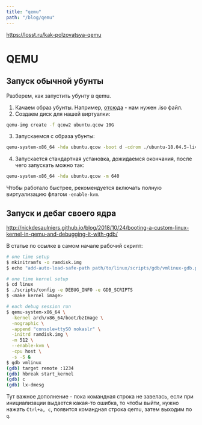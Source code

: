```yaml
---
title: "qemu"
path: "/blog/qemu"
---
```


https://losst.ru/kak-polzovatsya-qemu

# QEMU

## Запуск обычной убунты

Разберем, как запустить убунту в qemu.

1. Качаем образ убунты. Например, [отсюда](https://releases.ubuntu.com/18.04.5/) - нам нужен .iso файл.
2. Создаем диск для нашей виртуалки:

```sh
qemu-img create -f qcow2 ubuntu.qcow 10G
```

3. Запускаемся с образа убунты:

```sh
qemu-system-x86_64 -hda ubuntu.qcow -boot d -cdrom ./ubuntu-18.04.5-live-server-amd64.iso -m 640
```

4. Запускается стандартная установка, дожидаемся окончания, после чего запускать можно так:

```sh
qemu-system-x86_64 -hda ubuntu.qcow -m 640
```

Чтобы работало быстрее, рекомендуется включать полную виртуализацию флагом `-enable-kvm`.

## Запуск и дебаг своего ядра

http://nickdesaulniers.github.io/blog/2018/10/24/booting-a-custom-linux-kernel-in-qemu-and-debugging-it-with-gdb/

В статье по ссылке в самом начале рабочий скрипт:

```sh
# one time setup
$ mkinitramfs -o ramdisk.img
$ echo "add-auto-load-safe-path path/to/linux/scripts/gdb/vmlinux-gdb.py" >> ~/.gdbinit

# one time kernel setup
$ cd linux
$ ./scripts/config -e DEBUG_INFO -e GDB_SCRIPTS
$ <make kernel image>

# each debug session run
$ qemu-system-x86_64 \
  -kernel arch/x86_64/boot/bzImage \
  -nographic \
  -append "console=ttyS0 nokaslr" \
  -initrd ramdisk.img \
  -m 512 \
  --enable-kvm \
  -cpu host \
  -s -S &
$ gdb vmlinux
(gdb) target remote :1234
(gdb) hbreak start_kernel
(gdb) c
(gdb) lx-dmesg
```

Тут важное дополнение - пока командная строка не завелась, если при инициализации выдается какая-то ошибка, то чтобы выйти, нужно нажать `Ctrl+a, c`, появится командная строка qemu, затем выходим по `q`.